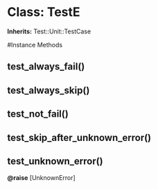 # Class: TestE
**Inherits:** Test::Unit::TestCase
    




#Instance Methods
## test_always_fail() [](#method-i-test_always_fail)

## test_always_skip() [](#method-i-test_always_skip)

## test_not_fail() [](#method-i-test_not_fail)

## test_skip_after_unknown_error() [](#method-i-test_skip_after_unknown_error)

## test_unknown_error() [](#method-i-test_unknown_error)

**@raise** [UnknownError] 

